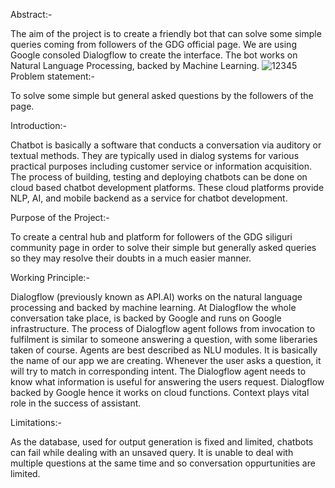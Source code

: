 Abstract:-

The aim of the project is to create a friendly bot that can solve some simple queries coming from followers of the GDG official page. We are using Google consoled Dialogflow to create the interface. The bot works on Natural Language Processing, backed by Machine Learning.
![12345](https://user-images.githubusercontent.com/47710928/63646044-e7051500-c728-11e9-94f3-6383a3d53c05.png)
Problem statement:-

To solve some simple but general asked questions by the followers of the page.

Introduction:-

Chatbot is basically a software that conducts a conversation via auditory or textual methods. They are typically used in dialog systems for various practical purposes including customer service or information acquisition.
The process of building, testing and deploying chatbots can be done on cloud based chatbot development platforms. These cloud platforms provide NLP, AI, and mobile backend as a service for chatbot development.

Purpose of the Project:-

To create a central hub and platform for followers of the GDG siliguri community page in order to solve their simple but generally asked queries so they may resolve their doubts in a much easier manner.

Working Principle:-

Dialogflow (previously known as API.AI) works on the natural language processing and backed by machine learning. At Dialogflow the whole conversation take place, is backed by Google and runs on Google infrastructure. The process of Dialogflow agent follows from invocation to fulfilment is similar to someone answering a question, with some liberaries taken of course.
Agents are best described as NLU modules. It is basically the name of our app we are creating. Whenever the user asks a question, it will try to match in corresponding intent. The Dialogflow agent needs to know what information is useful for answering the users request.
Dialogflow backed by Google hence it works on cloud functions. Context plays vital role in the success of assistant.

Limitations:-

As the database, used for output generation is fixed and limited, chatbots can fail while dealing with an unsaved query.
It is unable to deal with multiple questions at the same time and so conversation oppurtunities are limited.
